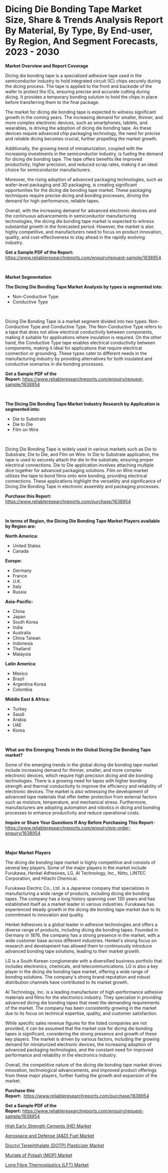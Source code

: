 <p><h1>Dicing Die Bonding Tape Market Size, Share & Trends Analysis Report By Material, By Type, By End-user, By Region, And Segment Forecasts, 2023 - 2030</h1></p><p><strong>Market Overview and Report Coverage</strong></p>
<p><p>Dicing die bonding tape is a specialized adhesive tape used in the semiconductor industry to hold integrated circuit (IC) chips securely during the dicing process. The tape is applied to the front and backside of the wafer to protect the ICs, ensuring precise and accurate cutting during dicing. It provides a temporary bonding solution to hold the chips in place before transferring them to the final package.</p><p>The market for dicing die bonding tape is expected to witness significant growth in the coming years. The increasing demand for smaller, thinner, and more complex electronic devices, such as smartphones, tablets, and wearables, is driving the adoption of dicing die bonding tape. As these devices require advanced chip packaging technology, the need for precise and reliable dicing becomes crucial, further propelling the market growth.</p><p>Additionally, the growing trend of miniaturization, coupled with the increasing investments in the semiconductor industry, is fueling the demand for dicing die bonding tape. The tape offers benefits like improved productivity, higher precision, and reduced scrap rates, making it an ideal choice for semiconductor manufacturers.</p><p>Moreover, the rising adoption of advanced packaging technologies, such as wafer-level packaging and 3D packaging, is creating significant opportunities for the dicing die bonding tape market. These packaging techniques require precise dicing and bonding processes, driving the demand for high-performance, reliable tapes.</p><p>Overall, with the increasing demand for advanced electronic devices and the continuous advancements in semiconductor manufacturing technologies, the dicing die bonding tape market is expected to witness substantial growth in the forecasted period. However, the market is also highly competitive, and manufacturers need to focus on product innovation, quality, and cost-effectiveness to stay ahead in the rapidly evolving industry.</p></p>
<p><strong>Get a Sample PDF of the Report:</strong> <a href="https://www.reliableresearchreports.com/enquiry/request-sample/1638954">https://www.reliableresearchreports.com/enquiry/request-sample/1638954</a></p>
<p>&nbsp;</p>
<p><strong>Market Segmentation</strong></p>
<p><strong>The Dicing Die Bonding Tape Market Analysis by types is segmented into:</strong></p>
<p><ul><li>Non-Conductive Type</li><li>Conductive Type</li></ul></p>
<p>&nbsp;</p>
<p><p>Dicing Die Bonding Tape is a market segment divided into two types: Non-Conductive Type and Conductive Type. The Non-Conductive Type refers to a tape that does not allow electrical conductivity between components, making it suitable for applications where insulation is required. On the other hand, the Conductive Type tape enables electrical conductivity between components, making it ideal for applications that require electrical connection or grounding. These types cater to different needs in the manufacturing industry by providing alternatives for both insulated and conductive scenarios in die bonding processes.</p></p>
<p><strong>Get a Sample PDF of the Report:</strong>&nbsp;<a href="https://www.reliableresearchreports.com/enquiry/request-sample/1638954">https://www.reliableresearchreports.com/enquiry/request-sample/1638954</a></p>
<p>&nbsp;</p>
<p><strong>The Dicing Die Bonding Tape Market Industry Research by Application is segmented into:</strong></p>
<p><ul><li>Die to Substrate</li><li>Die to Die</li><li>Film on Wire</li></ul></p>
<p>&nbsp;</p>
<p><p>Dicing Die Bonding Tape is widely used in various markets such as Die to Substrate, Die to Die, and Film on Wire. In Die to Substrate application, the tape is used to securely attach the die to the substrate, ensuring proper electrical connections. Die to Die application involves attaching multiple dice together for advanced packaging solutions. Film on Wire market utilizes the tape to bond films onto wire bonding, providing electrical connections. These applications highlight the versatility and significance of Dicing Die Bonding Tape in electronic assembly and packaging processes.</p></p>
<p><strong>Purchase this Report:</strong>&nbsp; <a href="https://www.reliableresearchreports.com/purchase/1638954">https://www.reliableresearchreports.com/purchase/1638954</a></p>
<p>&nbsp;</p>
<p><strong>In terms of Region, the Dicing Die Bonding Tape Market Players available by Region are:</strong></p>
<p>
    <p> <strong> North America: </strong>
        <ul>
            <li>United States</li>
            <li>Canada</li>
        </ul>
        </p> 
    <p> <strong> Europe: </strong>
        <ul>
            <li>Germany</li>
            <li>France</li>
            <li>U.K.</li>
            <li>Italy</li>
            <li>Russia</li>
        </ul>
        </p> 
    <p> <strong> Asia-Pacific: </strong>
        <ul>
            <li>China</li>
            <li>Japan</li>
            <li>South Korea</li>
            <li>India</li>
            <li>Australia</li>
            <li>China Taiwan</li>
            <li>Indonesia</li>
            <li>Thailand</li>
            <li>Malaysia</li>
        </ul>
        </p> 
    <p> <strong> Latin America: </strong>
        <ul>
            <li>Mexico</li>
            <li>Brazil</li>
            <li>Argentina Korea</li>
            <li>Colombia</li>
        </ul>
        </p> 
    <p> <strong> Middle East & Africa: </strong>
        <ul>
            <li>Turkey</li>
            <li>Saudi</li>
            <li>Arabia</li>
            <li>UAE</li>
            <li>Korea</li>
        </ul>
    </p>
    </p>
<p>&nbsp;</p>
<p><strong>What are the Emerging Trends in the Global Dicing Die Bonding Tape market?</strong></p>
<p><p>Some of the emerging trends in the global dicing die bonding tape market include increasing demand for thinner, smaller, and more complex electronic devices, which require high precision dicing and die bonding technologies. There is a growing need for tapes with higher bonding strength and thermal conductivity to improve the efficiency and reliability of electronic devices. The market is also witnessing the development of advanced tape materials that offer better protection from external factors such as moisture, temperature, and mechanical stress. Furthermore, manufacturers are adopting automation and robotics in dicing and bonding processes to enhance productivity and reduce operational costs.</p></p>
<p><strong>Inquire or Share Your Questions If Any Before Purchasing This Report</strong>- <a href="https://www.reliableresearchreports.com/enquiry/pre-order-enquiry/1638954">https://www.reliableresearchreports.com/enquiry/pre-order-enquiry/1638954</a></p>
<p>&nbsp;</p>
<p><strong>Major Market Players</strong></p>
<p><p>The dicing die bonding tape market is highly competitive and consists of several key players. Some of the major players in the market include Furukawa, Henkel Adhesives, LG, AI Technology, Inc., Nitto, LINTEC Corporation, and Hitachi Chemical.</p><p>Furukawa Electric Co., Ltd. is a Japanese company that specializes in manufacturing a wide range of products, including dicing die bonding tapes. The company has a long history spanning over 130 years and has established itself as a market leader in various industries. Furukawa has experienced steady growth in the dicing die bonding tape market due to its commitment to innovation and quality.</p><p>Henkel Adhesives is a global leader in adhesive technologies and offers a diverse range of products, including dicing die bonding tapes. Founded in Germany in 1876, the company has a strong presence in the market, with a wide customer base across different industries. Henkel's strong focus on research and development has allowed them to continuously introduce advanced bonding tape solutions, leading to their market growth.</p><p>LG is a South Korean conglomerate with a diversified business portfolio that includes electronics, chemicals, and telecommunications. LG is also a key player in the dicing die bonding tape market, offering a wide range of bonding solutions. The company's strong brand reputation and robust distribution channels have contributed to its market growth.</p><p>AI Technology, Inc. is a leading manufacturer of high-performance adhesive materials and films for the electronics industry. They specialize in providing advanced dicing die bonding tapes that meet the demanding requirements of the market. The company has been consistently growing in the market due to its focus on technical expertise, quality, and customer satisfaction.</p><p>While specific sales revenue figures for the listed companies are not provided, it can be assumed that the market size for dicing die bonding tapes is significant, considering the strong presence and growth of these key players. The market is driven by various factors, including the growing demand for miniaturized electronic devices, the increasing adoption of advanced packaging technologies, and the constant need for improved performance and reliability in the electronics industry.</p><p>Overall, the competitive nature of the dicing die bonding tape market drives innovation, technological advancements, and improved product offerings from these major players, further fueling the growth and expansion of the market.</p></p>
<p><strong>Purchase this Report:</strong>&nbsp;&nbsp;<a href="https://www.reliableresearchreports.com/purchase/1638954">https://www.reliableresearchreports.com/purchase/1638954</a></p>
<p></p>
<p><strong>Get a Sample PDF of the Report:</strong>&nbsp;<a href="https://www.reliableresearchreports.com/enquiry/request-sample/1638954">https://www.reliableresearchreports.com/enquiry/request-sample/1638954</a></p>
<p><p><a href="https://github.com/castoriffic/Market-Research-Report-List-2/blob/main/high-early-strength-cements-he-market.md">High Early Strength Cements (HE) Market</a></p><p><a href="https://github.com/ashepherd82/Market-Research-Report-List-2/blob/main/aerospace-and-defense-ad-fuel-market.md">Aerospace and Defense (A&D) Fuel Market</a></p><p><a href="https://github.com/lilstefpacute/Market-Research-Report-List-2/blob/main/dioctyl-terephthalate-dotp-plasticizer-market.md">Dioctyl Terephthalate (DOTP) Plasticizer Market</a></p><p><a href="https://github.com/FassouRP/Market-Research-Report-List-2/blob/main/muriate-of-potash-mop-market.md">Muriate of Potash (MOP) Market</a></p><p><a href="https://github.com/rexevange/Market-Research-Report-List-2/blob/main/long-fibre-thermoplastics-lft-market.md">Long Fibre Thermoplastics (LFT) Market</a></p></p>